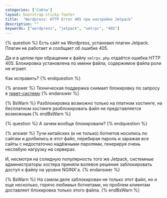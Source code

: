 ```yaml
---
categories: ['Сайты']
layout: bootstrap-sticky-footer
title:  "Wordpress: HTTP Error 405 при настройке Jetpack"
description: ""
keywords: ["wordpress", "jetpack", "xmlrpc", "405"]
---
```


{% question %}
Есть сайт на Wordpress, установил плагин Jetpack. Плагин не работает и сообщает об ошибке 405. 

Да и в целом при обращении к файлу `xmlrpc.php` отдаётся ошибка HTTP 405. Блокировка установлена по имени файла, содержимое файла роли не играет.

Как исправить?
{% endquestion %}

{% answer %}
Техническая поддержка снимает блокировку по запросу в [тикет-систему](https://cp.beget.com/support)
{% endanswer %}

{% BsWarn %} Разблокировка возможно только на платном хостинге, на бесплатном хостинге разблокировать файл не представляется возможным.{% endBsWarn %}

{% question %}
А зачем вообще блокировали?
{% endquestion %}

{% answer %}
Тучи китайских (и не только) ботнетов носились по сайтам и долбились в этот файл, перебирая пароль и заражая все сайты с недостаточно надёжными паролями, генерируя очень неслабую нагрузку на серверах.

И, несмотря на солидную популярность того же Jetpack, системные администраторы хостера приняли волевое решение заблокировать доступ к файлу на уровне NGINX'a.
{% endanswer %}

{% BsWarn %}
На самом деле заблокирован не только этот файл, но и еще несколько, горячо любимых ботнетами, но проблем клиентам доставляет блокировка только этого файла.
{% endBsWarn %}